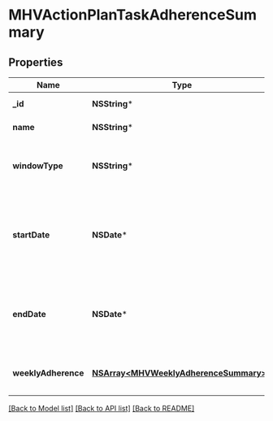 # MHVActionPlanTaskAdherenceSummary

## Properties
Name | Type | Description | Notes
------------ | ------------- | ------------- | -------------
**_id** | **NSString*** | The Id of the task | [optional] 
**name** | **NSString*** | The name of the task | [optional] 
**windowType** | **NSString*** | The recurrence type of the schedule window | [optional] 
**startDate** | **NSDate*** | The starting date of the task or the start date requested, whichever is later. | [optional] 
**endDate** | **NSDate*** | The ending date of the task or the end date requested, whichever is earlier. | [optional] 
**weeklyAdherence** | [**NSArray&lt;MHVWeeklyAdherenceSummary&gt;***](MHVWeeklyAdherenceSummary.md) | A list of weekly adherence summaries | [optional] 

[[Back to Model list]](../README.md#documentation-for-models) [[Back to API list]](../README.md#documentation-for-api-endpoints) [[Back to README]](../README.md)


